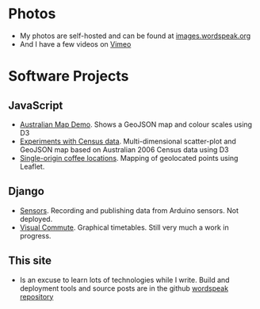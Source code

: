 <!--
.. title: Software and Photos
.. slug: projects
.. date: 2013/01/12 17:56:51
.. spellcheck_exceptions: Arduino,GeoJSON,JavaScript,Multi,Vimeo,geolocated,github,wordspeak
.. tags: Technology, Photography
.. link: 
.. description: 
-->


Photos
======

-   My photos are self-hosted and can be found at [images.wordspeak.org](https://images.wordspeak.org)
-   And I have a few videos on [Vimeo](https://vimeo.com/edwinsteele/videos)

Software Projects
=================

JavaScript
----------

-   [Australian Map Demo](/pages/d3/d3-australian-map-demo.html). Shows a GeoJSON map and colour scales using D3
-   [Experiments with Census data](/pages/d3/d3-nt-sla-map.html). Multi-dimensional scatter-plot and GeoJSON map based on Australian 2006 Census data using D3
-   [Single-origin coffee locations](/pages/single-origin-coffee-sources.html). Mapping of geolocated points using Leaflet.

Django
------

-   [Sensors](https://github.com/edwinsteele/sensorsproject). Recording and publishing data from Arduino sensors. Not deployed.
-   [Visual Commute](https://github.com/edwinsteele/visual-commute). Graphical timetables. Still very much a work in progress.

This site
---------

-   Is an excuse to learn lots of technologies while I write. Build and deployment tools and source posts are in the github [wordspeak repository](https://github.com/edwinsteele/wordspeak.org)

